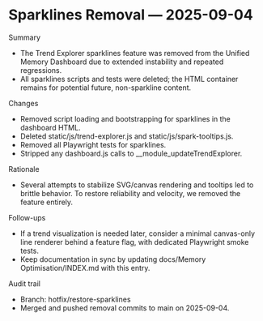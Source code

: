 # Sparklines Removal — 2025-09-04

Summary
- The Trend Explorer sparklines feature was removed from the Unified Memory Dashboard due to extended instability and repeated regressions.
- All sparklines scripts and tests were deleted; the HTML container remains for potential future, non-sparkline content.

Changes
- Removed script loading and bootstrapping for sparklines in the dashboard HTML.
- Deleted static/js/trend-explorer.js and static/js/spark-tooltips.js.
- Removed all Playwright tests for sparklines.
- Stripped any dashboard.js calls to __module_updateTrendExplorer.

Rationale
- Several attempts to stabilize SVG/canvas rendering and tooltips led to brittle behavior. To restore reliability and velocity, we removed the feature entirely.

Follow-ups
- If a trend visualization is needed later, consider a minimal canvas-only line renderer behind a feature flag, with dedicated Playwright smoke tests.
- Keep documentation in sync by updating docs/Memory Optimisation/INDEX.md with this entry.

Audit trail
- Branch: hotfix/restore-sparklines
- Merged and pushed removal commits to main on 2025-09-04.

